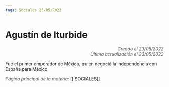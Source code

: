 ```yaml
---
tags: Sociales 23/05/2022
---
```


# Agustín de Iturbide
<div style="text-align: right; opacity: 0.7; font-style: italic;">Creado el 23/05/2022</div>
<div style="text-align: right; opacity: 0.7; font-style: italic;">Última actualización el 23/05/2022</div>

Fue el primer emperador de México, quien negoció la independencia con España para México.

<span style="opacity: 0.7; font-style: italic;">Página principal de la materia:</span> [['SOCIALES]]